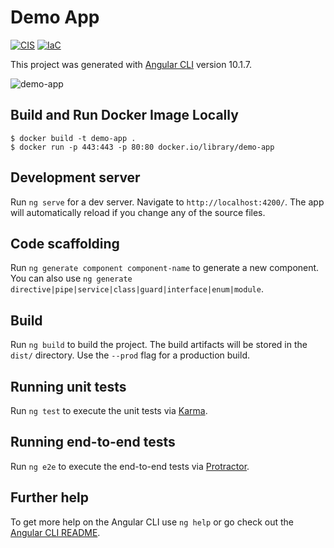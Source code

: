 # Demo App

[![CIS](https://app.soluble.cloud/api/v1/public/badges/ab1a444d-a781-4fad-a266-a9f60dfda14d.svg)](https://app.soluble.cloud/repos/details/github.com/jefferyfry/aws-immersion-day-with-lacework-code)  [![IaC](https://app.soluble.cloud/api/v1/public/badges/a99398a3-388d-4053-b7f0-18a5ff6ad642.svg)](https://app.soluble.cloud/repos/details/github.com/jefferyfry/aws-immersion-day-with-lacework-code)  

This project was generated with [Angular CLI](https://github.com/angular/angular-cli) version 10.1.7.

![demo-app](https://drive.google.com/uc?export=view&id=1GBfyMHdmEh1QgJmmPSOEzMvz5d6921Cq)

## Build and Run Docker Image Locally

```
$ docker build -t demo-app . 
$ docker run -p 443:443 -p 80:80 docker.io/library/demo-app
```

## Development server

Run `ng serve` for a dev server. Navigate to `http://localhost:4200/`. The app will automatically reload if you change any of the source files.

## Code scaffolding

Run `ng generate component component-name` to generate a new component. You can also use `ng generate directive|pipe|service|class|guard|interface|enum|module`.

## Build

Run `ng build` to build the project. The build artifacts will be stored in the `dist/` directory. Use the `--prod` flag for a production build.

## Running unit tests

Run `ng test` to execute the unit tests via [Karma](https://karma-runner.github.io).

## Running end-to-end tests

Run `ng e2e` to execute the end-to-end tests via [Protractor](http://www.protractortest.org/).

## Further help

To get more help on the Angular CLI use `ng help` or go check out the [Angular CLI README](https://github.com/angular/angular-cli/blob/master/README.md).
